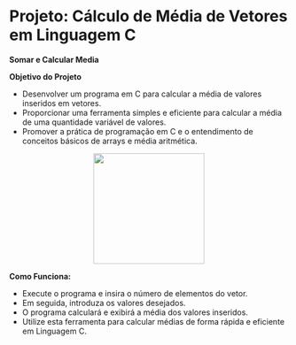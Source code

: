 

# Projeto: Cálculo de Média de Vetores em Linguagem C

**Somar e Calcular Media**

**Objetivo do Projeto**
- Desenvolver um programa em C para calcular a média de valores inseridos em vetores.
- Proporcionar uma ferramenta simples e eficiente para calcular a média de uma quantidade variável de valores.
- Promover a prática de programação em C e o entendimento de conceitos básicos de arrays e média aritmética.

<div align="center">
<img src="https://user-images.githubusercontent.com/93497276/183315300-cfdecb97-62ee-40e1-930e-d7353b4a7656.png" style="width: 200px"/>
</div>

**Como Funciona:**
- Execute o programa e insira o número de elementos do vetor.
- Em seguida, introduza os valores desejados.
- O programa calculará e exibirá a média dos valores inseridos.
- Utilize esta ferramenta para calcular médias de forma rápida e eficiente em Linguagem C.

